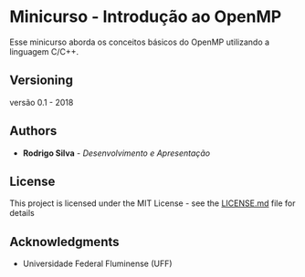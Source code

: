 # Minicurso - Introdução ao OpenMP

Esse minicurso aborda os conceitos básicos do OpenMP utilizando a linguagem C/C++. 

## Versioning

versão 0.1 - 2018

## Authors

* **Rodrigo Silva** - *Desenvolvimento e Apresentação*

## License

This project is licensed under the MIT License - see the [LICENSE.md](LICENSE.md) file for details

## Acknowledgments

* Universidade Federal Fluminense (UFF) 

